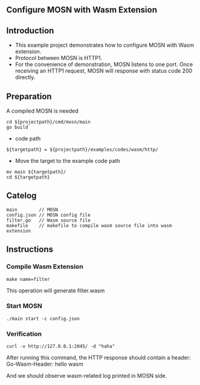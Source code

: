 ## Configure MOSN with Wasm Extension

## Introduction

+ This example project demonstrates how to configure MOSN with Wasm extension.
+ Protocol between MOSN is HTTP1.
+ For the convenience of demonstration, MOSN listens to one port. Once receiving an HTTP1 request, MOSN will response with status code 200 directly.

## Preparation

A compiled MOSN is needed
```
cd ${projectpath}/cmd/mosn/main
go build
```

+ code path

```
${targetpath} = ${projectpath}/examples/codes/wasm/http/
```

+ Move the target to the example code path

```
mv main ${targetpath}/
cd ${targetpath}
```

## Catelog

```
main        // MOSN
config.json // MOSN config file
filter.go   // Wasm source file
makefile    // makefile to compile wasm source file into wasm extension
```

## Instructions

### Compile Wasm Extension

```
make name=filter
```

This operation will generate filter.wasm

### Start MOSN

```
./main start -c config.json
```

### Verification

```
curl -v http://127.0.0.1:2045/ -d "haha"
```

After running this command, the HTTP response should contain a header: Go-Wasm-Header: hello wasm

And we should observe wasm-related log printed in MOSN side.